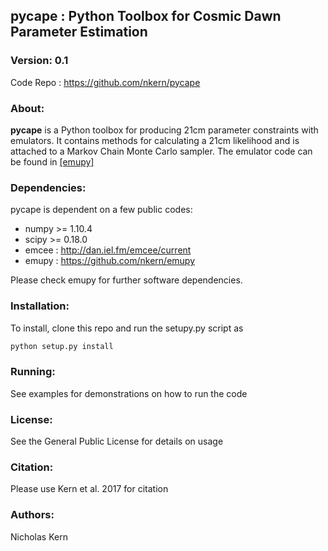 ## pycape : Python Toolbox for Cosmic Dawn Parameter Estimation

### Version: 0.1
Code Repo : https://github.com/nkern/pycape

### About: 
**pycape** is a Python toolbox for producing 21cm parameter constraints with emulators. It contains methods for calculating a 21cm likelihood and is attached to a Markov Chain Monte Carlo sampler. The emulator code can be found in [[emupy]](https://github.com/nkern/emupy)

### Dependencies:
pycape is dependent on a few public codes:
- numpy >= 1.10.4
- scipy >= 0.18.0
- emcee : http://dan.iel.fm/emcee/current
- emupy : https://github.com/nkern/emupy

Please check emupy for further software dependencies. 

### Installation:
To install, clone this repo and run the setupy.py script as
```bash
python setup.py install
```

### Running:
See examples for demonstrations on how to run the code

### License:
See the General Public License for details on usage

### Citation:
Please use Kern et al. 2017 for citation

### Authors:
Nicholas Kern<br>

